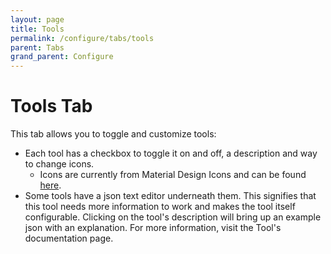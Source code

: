 ```yaml
---
layout: page
title: Tools
permalink: /configure/tabs/tools
parent: Tabs
grand_parent: Configure
---
```


# Tools Tab

This tab allows you to toggle and customize tools:

- Each tool has a checkbox to toggle it on and off, a description and way to change icons.
  - Icons are currently from Material Design Icons and can be found [here](https://materialdesignicons.com/).
- Some tools have a json text editor underneath them. This signifies that this tool needs more information to work and makes the tool itself configurable. Clicking on the tool's description will bring up an example json with an explanation. For more information, visit the Tool's documentation page.
